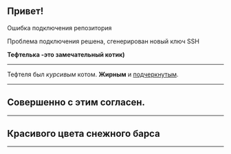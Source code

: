 ## Привет!
Ошибка подключения репозитория

Проблема подключения решена, сгенерирован новый ключ SSH

__Тефтелька -это замечательный котик)__

---------------------------------------------------------
  Тефтеля был *курсивым* котом. **Жирным** и <u>подчеркнутым</u>.

-----------------------------
Совершенно с этим согласен. 
-------------------------------

-------------------------------
Красивого цвета снежного барса
-------------------------------

-------------
